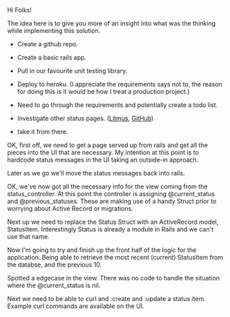 Hi Folks!

The idea here is to give you more of an insight into what was the thinking while implementing this solution.

- Create a github repo.
- Create a basic rails app.
- Pull in our favourite unit testing library.
- Deploy to heroku. (I appreciate the requirements says not to, the reason for doing this is it would be how I treat a production project.)
- Need to go through the requirements and potentially create a todo list.
- Investigate other status pages. ([Litmus](https://status.litmus.com/), [GitHub](https://status.github.com/))

- take it from there.


OK, first off, we need to get a page served up from rails and get all the pieces into the UI that are necessary.
My intention at this point is to hardcode status messages in the UI taking an outside-in approach.

Later as we go we'll move the status messages back into rails.


OK, we've now got all the necessary info for the view coming from the status_controller. At this point the controller is assigning @current_status and @previous_statuses. These are making use of a handy Struct prior to worrying about Active Record or migrations.


Next up we need to replace the Status Struct with an ActiveRecord model, StatusItem.
Interestingly Status is already a module in Rails and we can't use that name.

Now I'm going to try and finish up the front half of the logic for the application.
Being able to retrieve the most recent (current) StatusItem from the databse, and the previous 10.


Spotted a edgecase in the view. There was no code to handle the situation where the @current_status is nil.

Next we need to be able to curl and :create and :update a status item.
Example curl commands are available on the UI.
